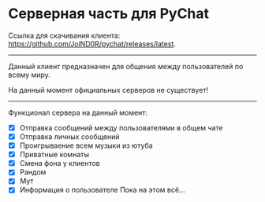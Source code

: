 # Серверная часть для PyChat 

Ссылка для скачивания клиента: https://github.com/JoiND0R/pychat/releases/latest.
____
Данный клиент предназначен для общения между пользователей по всему миру.

На данный момент официальных серверов не существует!
____

Функционал сервера на данный момент:
- [X] Отправка сообщений между пользователями в общем чате
- [X] Отправка личных сообщений
- [X] Проигрываение всем музыки из ютуба
- [X] Приватные комнаты
- [X] Смена фона у клиентов
- [X] Рандом
- [X] Мут
- [X] Информация о пользователе
Пока на этом всё...
